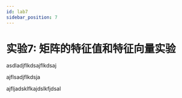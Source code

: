 ```yaml
---
id: lab7
sidebar_position: 7
---
```


# 实验7: 矩阵的特征值和特征向量实验


asdladjflkdsajflkdsaj



ajflsadjflkdsja



ajfljadsklfkajdslkfjdsal

